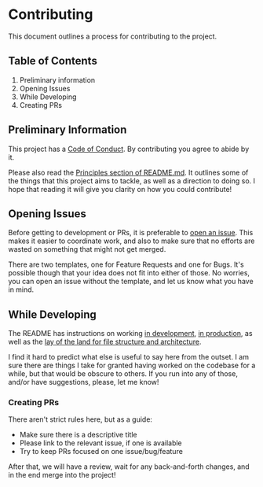 # Contributing

This document outlines a process for contributing to the project.

## Table of Contents

1. Preliminary information
2. Opening Issues
3. While Developing
4. Creating PRs

## Preliminary Information

This project has a [Code of Conduct](/CODE_OF_CONDUCT.md). By contributing you agree to abide by it.

Please also read the [Principles section of README.md](/README.md#principles). It outlines some of the things that this project aims to tackle, as well as a direction to doing so. I hope that reading it will give you clarity on how you could contribute!

## Opening Issues

Before getting to development or PRs, it is preferable to [open an issue](/issues).
This makes it easier to coordinate work, and also to make sure that no efforts are wasted on something that might not get merged.

There are two templates, one for Feature Requests and one for Bugs.
It's possible though that your idea does not fit into either of those.
No worries, you can open an issue without the template, and let us know what you have in mind.

## While Developing

The README has instructions on working [in development](/README.md#development), [in production](/README.md#production), as well as the [lay of the land for file structure and architecture](/README.md#architecture).

I find it hard to predict what else is useful to say here from the outset. I am sure there are things I take for granted having worked on the codebase for a while, but that would be obscure to others. If you run into any of those, and/or have suggestions, please, let me know!

### Creating PRs

There aren't strict rules here, but as a guide:

- Make sure there is a descriptive title
- Please link to the relevant issue, if one is available
- Try to keep PRs focused on one issue/bug/feature

After that, we will have a review, wait for any back-and-forth changes, and in the end merge into the project!
